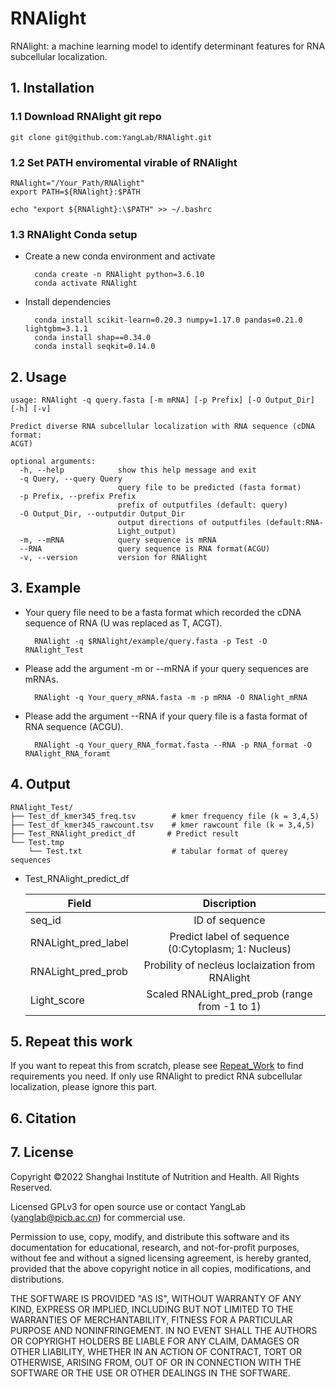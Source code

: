# RNAlight

RNAlight: a machine learning model to identify determinant features for RNA subcellular localization.


## 1. Installation
### 1.1 Download RNAlight git repo
    git clone git@github.com:YangLab/RNAlight.git 
    
### 1.2 Set PATH enviromental virable of RNAlight
    RNAlight="/Your_Path/RNAlight"
    export PATH=${RNAlight}:$PATH
    
    echo "export ${RNAlight}:\$PATH" >> ~/.bashrc

### 1.3 RNAlight Conda setup
* Create a new conda environment and activate

        conda create -n RNAlight python=3.6.10
        conda activate RNAlight

* Install dependencies

        conda install scikit-learn=0.20.3 numpy=1.17.0 pandas=0.21.0 lightgbm=3.1.1
        conda install shap==0.34.0
        conda install seqkit=0.14.0

## 2. Usage
    usage: RNAlight -q query.fasta [-m mRNA] [-p Prefix] [-O Output_Dir] [-h] [-v]

    Predict diverse RNA subcellular localization with RNA sequence (cDNA format:
    ACGT)

    optional arguments:
      -h, --help            show this help message and exit
      -q Query, --query Query
                            query file to be predicted (fasta format)
      -p Prefix, --prefix Prefix
                            prefix of outputfiles (default: query)
      -O Output_Dir, --outputdir Output_Dir
                            output directions of outputfiles (default:RNA-
                            Light_output)
      -m, --mRNA            query sequence is mRNA
      --RNA                 query sequence is RNA format(ACGU)
      -v, --version         version for RNAlight
      
## 3. Example
* Your query file need to be a fasta format which recorded the cDNA sequence of RNA (U was replaced as T, ACGT).
        
        RNAlight -q $RNAlight/example/query.fasta -p Test -O RNAlight_Test
        
* Please add the argument -m or --mRNA if your query sequences are mRNAs.

        RNAlight -q Your_query_mRNA.fasta -m -p mRNA -O RNAlight_mRNA
        
* Please add the argument --RNA if your query file is a fasta format of RNA sequence (ACGU).  

        RNAlight -q Your_query_RNA_format.fasta --RNA -p RNA_format -O RNAlight_RNA_foramt
        
   
## 4. Output

    RNAlight_Test/
    ├── Test_df_kmer345_freq.tsv        # kmer frequency file (k = 3,4,5)
    ├── Test_df_kmer345_rawcount.tsv    # kmer rawcount file (k = 3,4,5)
    ├── Test_RNAlight_predict_df       # Predict result 
    └── Test.tmp
        └── Test.txt                    # tabular format of querey sequences
        
- Test_RNAlight_predict_df

    | **Field**      | **Discription**      | 
    | ---------- | :-----------:  |
    | seq_id     | ID of sequence      |
    | RNALight_pred_label | Predict label of sequence (0:Cytoplasm; 1: Nucleus) |
    | RNALight_pred_prob| Probility of necleus loclaization from RNAlight |
    | Light_score | Scaled RNALight_pred_prob (range from -1 to 1) |
    
    
## 5. Repeat this work
If you want to repeat this from scratch, please see [Repeat_Work](./Repeat_Work.md) to find requirements you need. If only use RNAlight to predict RNA subcellular localization, please ignore this part.

    
## 6. Citation



## 7. License
Copyright ©2022 Shanghai Institute of Nutrition and Health. All Rights Reserved.

Licensed GPLv3 for open source use or contact YangLab (yanglab@picb.ac.cn) for commercial use.

Permission to use, copy, modify, and distribute this software and its documentation for educational, research, and not-for-profit purposes, without fee and without a signed licensing agreement, is hereby granted, provided that the above copyright notice in all copies, modifications, and distributions.

THE SOFTWARE IS PROVIDED "AS IS", WITHOUT WARRANTY OF ANY KIND, EXPRESS OR IMPLIED, INCLUDING BUT NOT LIMITED TO THE WARRANTIES OF MERCHANTABILITY, FITNESS FOR A PARTICULAR PURPOSE AND NONINFRINGEMENT. IN NO EVENT SHALL THE AUTHORS OR COPYRIGHT HOLDERS BE LIABLE FOR ANY CLAIM, DAMAGES OR OTHER LIABILITY, WHETHER IN AN ACTION OF CONTRACT, TORT OR OTHERWISE, ARISING FROM, OUT OF OR IN CONNECTION WITH THE SOFTWARE OR THE USE OR OTHER DEALINGS IN THE SOFTWARE.
